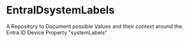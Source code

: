 # EntraIDsystemLabels
A Repository to Document possible Values and their context around the Entra ID Device Property "systemLabels"
